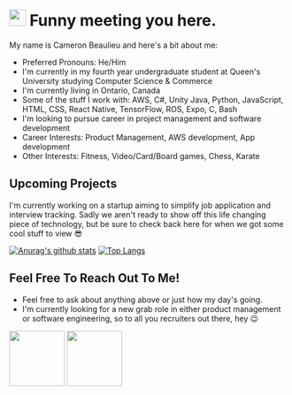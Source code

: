 <h1><img src="https://emojis.slackmojis.com/emojis/images/1531849430/4246/blob-sunglasses.gif?1531849430" width="30"/> Funny meeting you here.</h1>
My name is Cameron Beaulieu and here's a bit about me:

+ Preferred Pronouns: He/Him
+ I'm currently in my fourth year undergraduate student at Queen's University studying Computer Science & Commerce
+ I'm currently living in Ontario, Canada 
+ Some of the stuff I work with: AWS, C#, Unity Java, Python, JavaScript, HTML, CSS, React Native, TensorFlow, ROS, Expo, C, Bash
+ I'm looking to pursue career in project management and software development
+ Career Interests: Product Management, AWS development, App development
+ Other Interests: Fitness, Video/Card/Board games, Chess, Karate

## Upcoming Projects
I'm currently working on a startup aiming to simplify job application and interview tracking. Sadly we aren't ready to show off this life changing piece of technology, but be sure to check back here for when we got some cool stuff to view 😎




[![Anurag's github stats](https://github-readme-stats.vercel.app/api?username=Cameron-Beaulieu&hide=prs,contribs&show_icons=true&theme=dracula)](https://github.com/anuraghazra/github-readme-stats)
[![Top Langs](https://github-readme-stats.vercel.app/api/top-langs/?username=Cameron-Beaulieu&layout=compact)](https://github.com/anuraghazra/github-readme-stats)

## Feel Free To Reach Out To Me!
+ Feel free to ask about anything above or just how my day's going. 
+ I'm currently looking for a new grab role in either product management or software engineering, so to all you recruiters out there, hey 😉

<p float="left">
          <a href="https://www.linkedin.com/in/cameron-beaulieu/"><img height=100 src="https://icons-for-free.com/iconfiles/png/512/sc+linkedin-131965017554733397.png"></a>
          <a href="mailto:19cgb@queensu.ca"><img height=100 src="https://cdn4.iconfinder.com/data/icons/ionicons/512/icon-email-512.png"></a></div>
</p>
